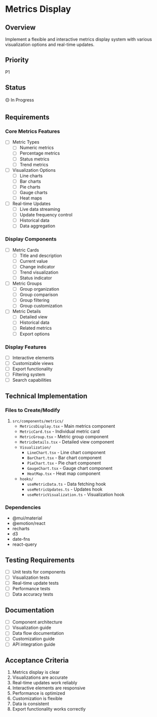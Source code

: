 # Metrics Display

## Overview
Implement a flexible and interactive metrics display system with various visualization options and real-time updates.

## Priority
P1

## Status
🟡 In Progress

## Requirements

### Core Metrics Features
- [ ] Metric Types
  - [ ] Numeric metrics
  - [ ] Percentage metrics
  - [ ] Status metrics
  - [ ] Trend metrics
- [ ] Visualization Options
  - [ ] Line charts
  - [ ] Bar charts
  - [ ] Pie charts
  - [ ] Gauge charts
  - [ ] Heat maps
- [ ] Real-time Updates
  - [ ] Live data streaming
  - [ ] Update frequency control
  - [ ] Historical data
  - [ ] Data aggregation

### Display Components
- [ ] Metric Cards
  - [ ] Title and description
  - [ ] Current value
  - [ ] Change indicator
  - [ ] Trend visualization
  - [ ] Status indicator
- [ ] Metric Groups
  - [ ] Group organization
  - [ ] Group comparison
  - [ ] Group filtering
  - [ ] Group customization
- [ ] Metric Details
  - [ ] Detailed view
  - [ ] Historical data
  - [ ] Related metrics
  - [ ] Export options

### Display Features
- [ ] Interactive elements
- [ ] Customizable views
- [ ] Export functionality
- [ ] Filtering system
- [ ] Search capabilities

## Technical Implementation

### Files to Create/Modify
1. `src/components/metrics/`
   - `MetricsDisplay.tsx` - Main metrics component
   - `MetricCard.tsx` - Individual metric card
   - `MetricGroup.tsx` - Metric group component
   - `MetricDetails.tsx` - Detailed view component
   - `Visualization/`
     - `LineChart.tsx` - Line chart component
     - `BarChart.tsx` - Bar chart component
     - `PieChart.tsx` - Pie chart component
     - `GaugeChart.tsx` - Gauge chart component
     - `HeatMap.tsx` - Heat map component
   - `hooks/`
     - `useMetricData.ts` - Data fetching hook
     - `useMetricUpdates.ts` - Updates hook
     - `useMetricVisualization.ts` - Visualization hook

### Dependencies
- @mui/material
- @emotion/react
- recharts
- d3
- date-fns
- react-query

## Testing Requirements
- [ ] Unit tests for components
- [ ] Visualization tests
- [ ] Real-time update tests
- [ ] Performance tests
- [ ] Data accuracy tests

## Documentation
- [ ] Component architecture
- [ ] Visualization guide
- [ ] Data flow documentation
- [ ] Customization guide
- [ ] API integration guide

## Acceptance Criteria
1. Metrics display is clear
2. Visualizations are accurate
3. Real-time updates work reliably
4. Interactive elements are responsive
5. Performance is optimized
6. Customization is flexible
7. Data is consistent
8. Export functionality works correctly 